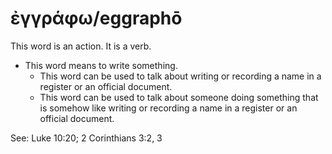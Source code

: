 # ἐγγράφω/eggraphō 
This word is an action. It is a verb.

* This word means to write something.
    * This word can be used to talk about writing or recording a name in a register or an official document.
    * This word can be used to talk about someone doing something that is somehow like writing or recording a name in a register or an official document.

See: Luke 10:20; 2 Corinthians 3:2, 3
